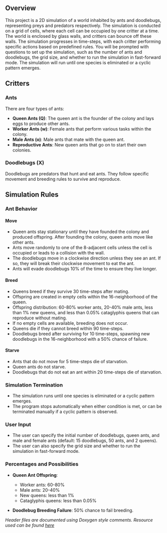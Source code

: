 ## Overview
This project is a 2D simulation of a world inhabited by ants and doodlebugs, representing preys and predators respectively. The simulation is conducted on a grid of cells, where each cell can be occupied by one critter at a time. The world is enclosed by glass walls, and critters can bounce off these walls. The simulation progresses in time-steps, with each critter performing specific actions based on predefined rules. You will be prompted with questions to set up the simulation, such as the number of ants and doodlebugs, the grid size, and whether to run the simulation in fast-forward mode. The simulation will run until one species is eliminated or a cyclic pattern emerges.

## Critters

### Ants
There are four types of ants:
- **Queen Ants (Q)**: The queen ant is the founder of the colony and lays eggs to produce other ants.
- **Worker Ants (w)**: Female ants that perform various tasks within the colony.
- **Male Ants (o)**: Male ants that mate with the queen ant.
- **Reproductive Ants**: New queen ants that go on to start their own colonies.

### Doodlebugs (X)
Doodlebugs are predators that hunt and eat ants. They follow specific movement and breeding rules to survive and reproduce.

## Simulation Rules

### Ant Behavior

#### Move
- Queen ants stay stationary until they have founded the colony and produced offspring. After founding the colony, queen ants move like other ants.
- Ants move randomly to one of the 8-adjacent cells unless the cell is occupied or leads to a collision with the wall.
- The doodlebugs move in a clockwise direction unless they see an ant. If so, they will break their clockwise movement to eat the ant.
- Ants will evade doodlebugs 10% of the time to ensure they live longer.

#### Breed
- Queens breed if they survive 30 time-steps after mating.
- Offspring are created in empty cells within the 16-neighborhood of the queen.
- Offspring distribution: 60-80% worker ants, 20-40% male ants, less than 1% new queens, and less than 0.05% cataglyphis queens that can reproduce without mating.
- If no empty cells are available, breeding does not occur.
- Queens die if they cannot breed within 90 time-steps.
- Doodlebugs breed after surviving for 10 time-steps, spawning new doodlebugs in the 16-neighborhood with a 50% chance of failure.

#### Starve
- Ants that do not move for 5 time-steps die of starvation.
- Queen ants do not starve.
- Doodlebugs that do not eat an ant within 20 time-steps die of starvation.

### Simulation Termination
- The simulation runs until one species is eliminated or a cyclic pattern emerges.
- The program stops automatically when either condition is met, or can be terminated manually if a cyclic pattern is observed.

### User Input
- The user can specify the initial number of doodlebugs, queen ants, and male and female ants (default: 15 doodlebugs, 50 ants, and 2 queens).
- The user can also specify the grid size and whether to run the simulation in fast-forward mode.

### Percentages and Possibilities
- **Queen Ant Offspring**:
  - Worker ants: 60-80%
  - Male ants: 20-40%
  - New queens: less than 1%
  - Cataglyphis queens: less than 0.05%

- **Doodlebug Breeding Failure**: 50% chance to fail breeding.

*Header files are documented using Doxygen style comments. Resource used can be found [here](https://www.doxygen.nl/manual/docblocks.html)*

